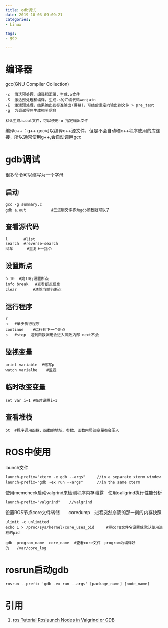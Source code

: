 ```yaml
---
title: gdb调试
date: 2019-10-03 09:09:21
categories:
- Linux

tags:
- gdb

---
```


# 编译器
gcc(GNU Compiler Collection)

    -c  激活预处理、编译和汇编，生成.o文件
    -S  激活预处理和编译，生成.s的汇编代码wenjain
    -E  激活预处理，结果输出到标准输出(屏幕)，可结合重定向输出到文件 > pre_test
    -g  为调试程序生成相关信息
    
    默认生成a.out文件，可以使用-o 指定输出文件
    
编译c++：g++  gcc可以编译c++源文件，但是不会自动和c++程序使用的库连接，所以通常使用g++,会自动调用gcc

# gdb调试 
很多命令可以缩写为一个字母   
## 启动
    gcc -g summary.c
    gdb a.out           #二进制文件作为gdb参数就可以了
## 查看源代码
    l       #list
    search  #reverse-search
    回车      #重复上一指令
    
## 设置断点
    b 10  #第10行设置断点
    info break   #查看断点信息
    clear       #清除当前行断点
    
## 运行程序
    r
    n   #单步执行程序
    continue    #运行到下一个断点
    s   #step  遇到函数调用会进入函数内部 next不会
## 监视变量
    print variable  #缩写p  
    watch varialbe    #监视
## 临时改变变量
    set var i=1 #临时设置i=1
## 查看堆栈
    bt  #程序调用函数，函数的地址、参数、函数内局部变量都会压入
    
# ROS中使用
launch文件

    launch-prefix="xterm -e gdb --args"     //in a separate xterm window
    launch-prefix="gdb -ex run --args"　　　 //in the same xterm
    
使用memcheck启动valgrind来检测程序内存泄露　使用callgrind执行性能分析
    
    launch-prefix="valgrind"    //valgrind
设置ROS节点core文件转储　　coredump　进程突然崩溃的那一刻的内存快照

    ulimit -c unlimited
    echo 1 > /proc/sys/kernel/core_uses_pid     #将core文件名设置成默认使用进程的pid
    
    gdb  program_name  core_name  #查看core文件　program为编译好的　　/var/core_log
# rosrun启动gdb
    rosrun --prefix 'gdb -ex run --args' [package_name] [node_name]     
    
    
    

    

# 引用
1. [ros Tutorial Roslaunch Nodes in Valgrind or GDB](http://wiki.ros.org/roslaunch/Tutorials/Roslaunch%20Nodes%20in%20Valgrind%20or%20GDB)                  
    
